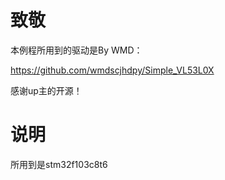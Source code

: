# 致敬

本例程所用到的驱动是By WMD：

<https://github.com/wmdscjhdpy/Simple_VL53L0X>

感谢up主的开源！

# 说明

所用到是stm32f103c8t6